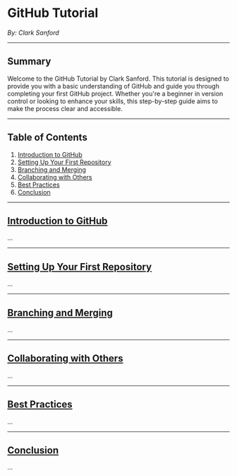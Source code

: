 # GitHub Tutorial

*By: Clark Sanford*

---

## Summary

Welcome to the GitHub Tutorial by Clark Sanford. This tutorial is designed to provide you with a basic understanding of GitHub and guide you through completing your first GitHub project. Whether you're a beginner in version control or looking to enhance your skills, this step-by-step guide aims to make the process clear and accessible.

---

## Table of Contents

1. [Introduction to GitHub](#introduction-to-github)
2. [Setting Up Your First Repository](#setting-up-your-first-repository)
3. [Branching and Merging](#branching-and-merging)
4. [Collaborating with Others](#collaborating-with-others)
5. [Best Practices](#best-practices)
6. [Conclusion](#conclusion)

---

## [Introduction to GitHub](./introduction.md)

...

---

## [Setting Up Your First Repository](./setup.md)

...

---

## [Branching and Merging](./branching.md)

...

---

## [Collaborating with Others](./collaboration.md)

...

---

## [Best Practices](./best_practices.md)

...

---

## [Conclusion](./conclusion.md)

...

